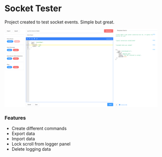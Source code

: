 # Socket Tester

Project created to test socket events. Simple but great.

![](./doc/assets/screen1.png)

### Features

- Create different commands
- Export data
- Import data
- Lock scroll from logger panel
- Delete logging data
